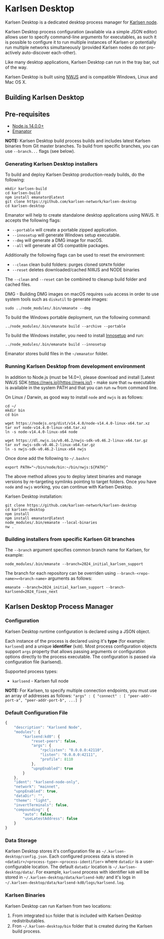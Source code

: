 # Karlsen Desktop

Karlsen Desktop is a dedicated desktop process manager for
[Karlsen node](https://github.com/karlsen-network/karlsend).

Karlsen Desktop process configuration (available via a simple JSON
editor) allows user to specify command-line arguments for executables,
as such it is possible to configure it to run multiple instances of
Karlsen or potentially run multiple networks simultaneously (provided
Karlsen nodes do not pro-actively auto-discover each-other).

Like many desktop applications, Karlsen Desktop can run in the tray
bar, out of the way.

Karlsen Desktop is built using [NWJS](https://nwjs.io) and is
compatible Windows, Linux and Mac OS X.

## Building Karlsen Desktop

## Pre-requisites

* [Node.js 14.0.0+](https://nodejs.org/)
* [Emanator](https://www.npmjs.com/package/emanator)

**NOTE:** Karlsen Desktop build process builds and includes latest
Karlsen binaries from Git master branches. To build from specific
branches, you can use `--branch...` flags (see below).

### Generating Karlsen Desktop installers

To build and deploy Karlsen Desktop production-ready builds, do the
following:

```
mkdir karlsen-build
cd karlsen-build
npm install emanator@latest
git clone https://github.com/karlsen-network/karlsen-desktop
cd karlsen-desktop
```

Emanator will help to create standalone desktop applications using
NWJS. It accepts the following flags:

* `--portable` will create a portable zipped application.
* `--innosetup` will generate Windows setup executable.
* `--dmg` will generate a DMG image for macOS.
* `--all` will generate all OS compatible packages.

Additionally the following flags can be used to reset the environment:

* `--clean` clean build folders: purges cloned `GOPATH` folder
* `--reset` deletes downloaded/cached NWJS and NODE binaries

The `--clean` and `--reset` can be combined to cleanup build folder
and cached files.

DMG - Building DMG images on macOS requires `sudo` access in order to
use system tools such as `diskutil` to generate images: 

```
sudo ../node_modules/.bin/emanate --dmg
```

To build the Windows portable deployment, run the following command:

```
../node_modules/.bin/emanate build --archive --portable
```

To build the Windows installer, you need to install
[Innosetup](https://jrsoftware.org/isdl.php) and run:

```
../node_modules/.bin/emanate build --innosetup
```

Emanator stores build files in the `~/emanator` folder.

### Running Karlsen Desktop from development environment

In addition to Node.js (must be 14.0+), please download and install
[Latest NWJS SDK https://nwjs.io](https://nwjs.io/) - make sure that
`nw` executable is available in the system PATH and that you can run
`nw` from command line.

On Linux / Darwin, as good way to install `node` and `nwjs` is as
follows:

```
cd ~/
mkdir bin
cd bin

wget https://nodejs.org/dist/v14.4.0/node-v14.4.0-linux-x64.tar.xz
tar xvf node-v14.4.0-linux-x64.tar.xz
ln -s node-v14.4.0-linux-x64 node

wget https://dl.nwjs.io/v0.46.2/nwjs-sdk-v0.46.2-linux-x64.tar.gz
tar xvf nwjs-sdk-v0.46.2-linux-x64.tar.gz
ln -s nwjs-sdk-v0.46.2-linux-x64 nwjs

```
Once done add the following to `~/.bashrc`

```
export PATH="~/bin/node/bin:~/bin/nwjs:${PATH}"
```

The above method allows you to deploy latest binaries and manage
versions by re-targeting symlinks pointing to target folders.
Once you have `node` and `nwjs` working, you can continue with
Karlsen Desktop.

Karlsen Desktop installation:

```
git clone https://github.com/karlsen-network/karlsen-desktop
cd karlsen-desktop
npm install
npm install emanator@latest
node_modules/.bin/emanate --local-binaries
nw .
```

### Building installers from specific Karlsen Git branches

The `--branch` argument specifies common branch name for Karlsen, for
example:

```
node_modules/.bin/emanate --branch=2024_initial_karlsen_support
```

The branch for each repository can be overriden using
`--branch-<repo-name>=<branch-name>` arguments as follows:

```
emanate --branch=2024_initial_karlsen_support --branch-karlsend=2024_fixes_next
```

## Karlsen Desktop Process Manager

### Configuration

Karlsen Desktop runtime configuration is declared using a JSON object.

Each instance of the process is declared using it's **type** (for
example: `karlsend`) and a unique **identifier** (`kd0`). Most
process configuration objects support `args` property that allows
passing arguments or configuration options directly to the process
executable. The configuration is passed via configuration file
(karlsend).

Supported process types:
- `karlsend` - Karlsen full node

**NOTE:** For Karlsen, to specify multiple connection endpoints,
you must use an array of addresses as follows: `"args" : { "connect" : [ "peer-addr-port-a", "peer-addr-port-b", ...] }`

### Default Configuration File

```js
{
	"description": "Karlsend Node",
	"modules": {
		"karlsend:kd0": {
			"reset-peers": false,
			"args": {
				"rpclisten": "0.0.0.0:42110",
				"listen": "0.0.0.0:42111",
				"profile": 8110
			},
			"upnpEnabled": true
		}
	},
	"ident": "karlsend-node-only",
	"network": "mainnet",
	"upnpEnabled": true,
	"dataDir": "",
	"theme": "light",
	"invertTerminals": false,
	"compounding": {
		"auto": false,
		"useLatestAddress": false
	}
}
```

### Data Storage

Karlsen Desktop stores it's configuration file as
`~/.karlsen-desktop/config.json`. Each configured process data is
stored in `<datadir>/<process-type>-<process-identifier>` where
`datadir` is a user-configurable location.  The default `datadir`
location is `~/.karlsen-desktop/data/`.  For example, `karlsend`
process with identifier `kd0` will be stored in
`~/.karlsen-desktop/data/karlsend-kd0/` and it's logs in
`~/.karlsen-desktop/data/karlsend-kd0/logs/karlsend.log`.

### Karlsen Binaries

Karlsen Desktop can run Karlsen from two locations:

1. From integrated `bin` folder that is included with Karlsen
   Desktop redistributables.
2. Fron `~/.karlsen-desktop/bin` folder that is created during
   the Karlsen build process.
